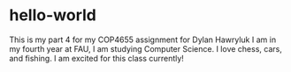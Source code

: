 # hello-world
This is my part 4 for my COP4655 assignment for Dylan Hawryluk
I am in my fourth year at FAU, I am studying Computer Science. I love chess, cars, and fishing. I am excited for this class currently!
